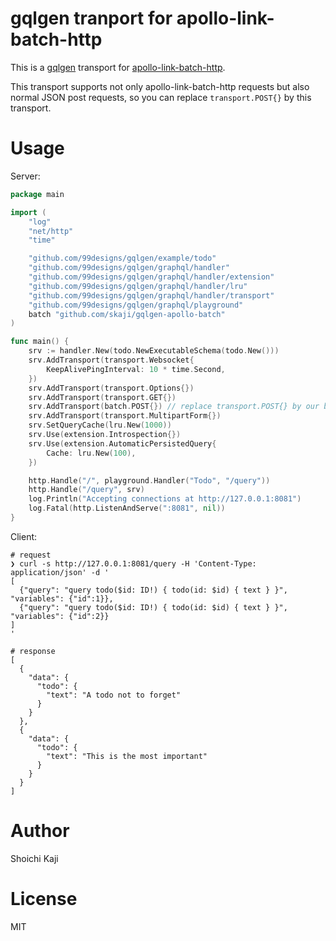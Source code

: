 # gqlgen tranport for apollo-link-batch-http

This is a [gqlgen](https://github.com/99designs/gqlgen) transport for [apollo-link-batch-http](https://www.apollographql.com/docs/react/api/link/apollo-link-batch-http/).

This transport supports not only apollo-link-batch-http requests but also normal JSON post requests,
so you can replace `transport.POST{}` by this transport.

# Usage

Server:

```go
package main

import (
	"log"
	"net/http"
	"time"

	"github.com/99designs/gqlgen/example/todo"
	"github.com/99designs/gqlgen/graphql/handler"
	"github.com/99designs/gqlgen/graphql/handler/extension"
	"github.com/99designs/gqlgen/graphql/handler/lru"
	"github.com/99designs/gqlgen/graphql/handler/transport"
	"github.com/99designs/gqlgen/graphql/playground"
	batch "github.com/skaji/gqlgen-apollo-batch"
)

func main() {
	srv := handler.New(todo.NewExecutableSchema(todo.New()))
	srv.AddTransport(transport.Websocket{
		KeepAlivePingInterval: 10 * time.Second,
	})
	srv.AddTransport(transport.Options{})
	srv.AddTransport(transport.GET{})
	srv.AddTransport(batch.POST{}) // replace transport.POST{} by our batch.POST{}
	srv.AddTransport(transport.MultipartForm{})
	srv.SetQueryCache(lru.New(1000))
	srv.Use(extension.Introspection{})
	srv.Use(extension.AutomaticPersistedQuery{
		Cache: lru.New(100),
	})

	http.Handle("/", playground.Handler("Todo", "/query"))
	http.Handle("/query", srv)
	log.Println("Accepting connections at http://127.0.0.1:8081")
	log.Fatal(http.ListenAndServe(":8081", nil))
}
```

Client:

```
# request
❯ curl -s http://127.0.0.1:8081/query -H 'Content-Type: application/json' -d '
[
  {"query": "query todo($id: ID!) { todo(id: $id) { text } }", "variables": {"id":1}},
  {"query": "query todo($id: ID!) { todo(id: $id) { text } }", "variables": {"id":2}}
]
'

# response
[
  {
    "data": {
      "todo": {
        "text": "A todo not to forget"
      }
    }
  },
  {
    "data": {
      "todo": {
        "text": "This is the most important"
      }
    }
  }
]
```

# Author

Shoichi Kaji

# License

MIT
